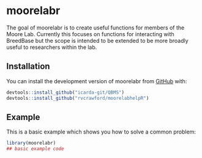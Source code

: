 
# moorelabr

<!-- badges: start -->
<!-- badges: end -->

The goal of moorelabr is to create useful functions for members of the Moore Lab. Currently this focuses on functions for interacting with BreedBase but the scope is intended to be extended to be more broadly useful to researchers within the lab.

## Installation

You can install the development version of moorelabr from [GitHub](https://github.com/) with:

``` r
devtools::install_github("icarda-git/QBMS")
devtools::install_github("rvcrawford/moorelabhelpR")
```

## Example

This is a basic example which shows you how to solve a common problem:

``` r
library(moorelabr)
## basic example code
```

